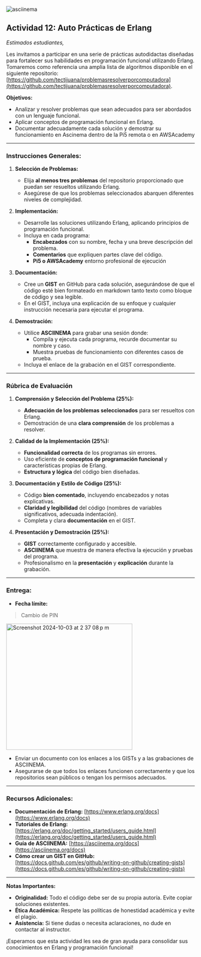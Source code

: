 

![asciinema](https://github.com/user-attachments/assets/cefe7f1d-ea8c-4e85-81f5-b13902319c4f)


## Actividad 12: **Auto Prácticas de Erlang**

*Estimados estudiantes,*

Les invitamos a participar en una serie de prácticas autodidactas diseñadas para fortalecer sus habilidades en programación funcional utilizando Erlang. Tomaremos como referencia una amplia lista de algoritmos disponible en el siguiente repositorio: [https://github.com/tectijuana/problemasresolverporcomputadora](https://github.com/tectijuana/problemasresolverporcomputadora).

**Objetivos:**

- Analizar y resolver problemas que sean adecuados para ser abordados con un lenguaje funcional.
- Aplicar conceptos de programación funcional en Erlang.
- Documentar adecuadamente cada solución y demostrar su funcionamiento en Ascinema dentro de la Pi5 remota o en AWSAcademy

---

### **Instrucciones Generales:**

1. **Selección de Problemas:**
   - Elija **al menos tres problemas** del repositorio proporcionado que puedan ser resueltos utilizando Erlang.
   - Asegúrese de que los problemas seleccionados abarquen diferentes niveles de complejidad.

2. **Implementación:**
   - Desarrolle las soluciones utilizando Erlang, aplicando principios de programación funcional.
   - Incluya en cada programa:
     - **Encabezados** con su nombre, fecha y una breve descripción del problema.
     - **Comentarios** que expliquen partes clave del código.
     - **Pi5 o AWSAcademy** entorno profesional de ejecución

3. **Documentación:**
   - Cree un **GIST** en GitHub para cada solución, asegurándose de que el código esté bien formateado en markdown tanto texto como bloque de código y sea legible.
   - En el GIST, incluya una explicación de su enfoque y cualquier instrucción necesaria para ejecutar el programa.

4. **Demostración:**
   - Utilice **ASCIINEMA** para grabar una sesión donde:
     - Compila y ejecuta cada programa, recurde documentar su nombre y caso.
     - Muestra pruebas de funcionamiento con diferentes casos de prueba.
   - Incluya el enlace de la grabación en el GIST correspondiente.

---

### **Rúbrica de Evaluación**

1. **Comprensión y Selección del Problema (25%):**
   - **Adecuación de los problemas seleccionados** para ser resueltos con Erlang.
   - Demostración de una **clara comprensión** de los problemas a resolver.

2. **Calidad de la Implementación (25%):**
   - **Funcionalidad correcta** de los programas sin errores.
   - Uso eficiente de **conceptos de programación funcional** y características propias de Erlang.
   - **Estructura y lógica** del código bien diseñadas.

3. **Documentación y Estilo de Código (25%):**
   - Código **bien comentado**, incluyendo encabezados y notas explicativas.
   - **Claridad y legibilidad** del código (nombres de variables significativos, adecuada indentación).
   - Completa y clara **documentación** en el GIST.

4. **Presentación y Demostración (25%):**
   - **GIST** correctamente configurado y accesible.
   - **ASCIINEMA** que muestra de manera efectiva la ejecución y pruebas del programa.
   - Profesionalismo en la **presentación** y **explicación** durante la grabación.

---

### **Entrega:**

- **Fecha límite:**

 > Cambio de PIN

<img width="337" alt="Screenshot 2024-10-03 at 2 37 08 p m" src="https://github.com/user-attachments/assets/5462cab0-265c-4bd4-a296-eccd76baf4cd">



- Enviar un documento con los enlaces a los GISTs y a las grabaciones de ASCIINEMA.
- Asegurarse de que todos los enlaces funcionen correctamente y que los repositorios sean públicos o tengan los permisos adecuados.

---

### **Recursos Adicionales:**

- **Documentación de Erlang:** [https://www.erlang.org/docs](https://www.erlang.org/docs)
- **Tutoriales de Erlang:** [https://erlang.org/doc/getting_started/users_guide.html](https://erlang.org/doc/getting_started/users_guide.html)
- **Guía de ASCIINEMA:** [https://asciinema.org/docs](https://asciinema.org/docs)
- **Cómo crear un GIST en GitHub:** [https://docs.github.com/es/github/writing-on-github/creating-gists](https://docs.github.com/es/github/writing-on-github/creating-gists)

---

**Notas Importantes:**

- **Originalidad:** Todo el código debe ser de su propia autoría. Evite copiar soluciones existentes.
- **Ética Académica:** Respete las políticas de honestidad académica y evite el plagio.
- **Asistencia:** Si tiene dudas o necesita aclaraciones, no dude en contactar al instructor.

¡Esperamos que esta actividad les sea de gran ayuda para consolidar sus conocimientos en Erlang y programación funcional!
